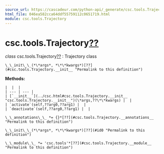 ```yaml
---
source_url: https://cascadeur.com/python-api/_generate/csc.tools.Trajectory.html
html_file: 046ea582cca64ddf55759112c0651719.html
module: csc.tools.Trajectory
---
```


# csc.tools.Trajectory[??](#csc-tools-trajectory "Permalink to this heading")

*class* csc.tools.Trajectory[??](#csc.tools.Trajectory "Permalink to this definition")
:   Trajectory class

    \_\_init\_\_(*\*args*, *\*\*kwargs*)[??](#csc.tools.Trajectory.__init__ "Permalink to this definition")

    
**Methods:**

    |  |  |
    | --- | --- |
    | [`__init__`](../csc.html#csc.tools.Trajectory.__init__ "csc.tools.Trajectory.__init__")(\*args,??\*\*kwargs) |  |
    | `activate`(self,??arg0,??arg1) |  |
    | `deactivate`(self,??arg0,??arg1) |  |

    \_\_annotations\_\_ *= {}*[??](#csc.tools.Trajectory.__annotations__ "Permalink to this definition")

    \_\_init\_\_(*\*args*, *\*\*kwargs*)[??](#id0 "Permalink to this definition")

    \_\_module\_\_ *= 'csc.tools'*[??](#csc.tools.Trajectory.__module__ "Permalink to this definition")